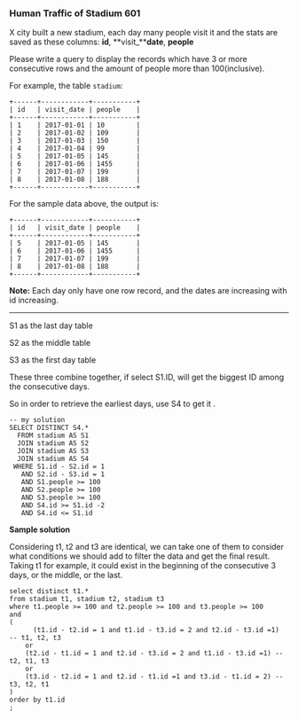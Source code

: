### Human Traffic of Stadium 601 



X city built a new stadium, each day many people visit it and the stats are saved as these columns: **id**, **visit_****date**, **people**

Please write a query to display the records which have 3 or more consecutive rows and the amount of people more than 100(inclusive).

For example, the table `stadium`:

```
+------+------------+-----------+
| id   | visit_date | people    |
+------+------------+-----------+
| 1    | 2017-01-01 | 10        |
| 2    | 2017-01-02 | 109       |
| 3    | 2017-01-03 | 150       |
| 4    | 2017-01-04 | 99        |
| 5    | 2017-01-05 | 145       |
| 6    | 2017-01-06 | 1455      |
| 7    | 2017-01-07 | 199       |
| 8    | 2017-01-08 | 188       |
+------+------------+-----------+
```

For the sample data above, the output is:

```
+------+------------+-----------+
| id   | visit_date | people    |
+------+------------+-----------+
| 5    | 2017-01-05 | 145       |
| 6    | 2017-01-06 | 1455      |
| 7    | 2017-01-07 | 199       |
| 8    | 2017-01-08 | 188       |
+------+------------+-----------+
```

**Note:**
Each day only have one row record, and the dates are increasing with id increasing.





------

S1 as the last day table

S2 as the middle table

S3 as the first day table

These three combine together, if select S1.ID, will get the biggest ID among the consecutive days. 

So in order to retrieve the earliest days, use S4 to get it .

```mysql
-- my solution
SELECT DISTINCT S4.*
  FROM stadium AS S1
  JOIN stadium AS S2
  JOIN stadium AS S3
  JOIN stadium AS S4
 WHERE S1.id - S2.id = 1
   AND S2.id - S3.id = 1
   AND S1.people >= 100
   AND S2.people >= 100
   AND S3.people >= 100
   AND S4.id >= S1.id -2
   AND S4.id <= S1.id
```





**Sample solution**



Considering t1, t2 and t3 are identical, we can take one of them to consider what conditions we should add to filter the data and get the final result. Taking t1 for example, it could exist in the beginning of the consecutive 3 days, or the middle, or the last.

```mysql
select distinct t1.*
from stadium t1, stadium t2, stadium t3
where t1.people >= 100 and t2.people >= 100 and t3.people >= 100
and
(
	  (t1.id - t2.id = 1 and t1.id - t3.id = 2 and t2.id - t3.id =1)  -- t1, t2, t3
    or
    (t2.id - t1.id = 1 and t2.id - t3.id = 2 and t1.id - t3.id =1) -- t2, t1, t3
    or
    (t3.id - t2.id = 1 and t2.id - t1.id =1 and t3.id - t1.id = 2) -- t3, t2, t1
)
order by t1.id
;
```

